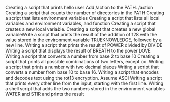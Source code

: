 Creating a script that prints hello user
Add /action to the PATH. /action
Creating a script that counts the number of directories in the PATH
Creating a script that lists environment variables
Creating a script that lists all local variables and environment variables, and function
Creating a script that creates a new local variable.
Creating a script that creates a new global variableWrite a script that prints the result of the addition of 128 with the value stored in the environment variable TRUEKNOWLEDGE, followed by a new line.
Writing a script that prints the result of POWER divided by DIVIDE
Writing a script that displays the result of BREATH to the power LOVE
Writing a script that converts a number from base 2 to base 10
Creating a script that prints all possible combinations of two letters, except oo.
Writing a script that prints a number with two decimal places
Writing a script that converts a number from base 10 to base 16.
Writing a script that encodes and decodes text using the rot13 encryption. Assume ASCI
Writing a script that prints every other line from the input, starting with the first line.
Writing a shell script that adds the two numbers stored in the environment variables WATER and STIR and prints the result
